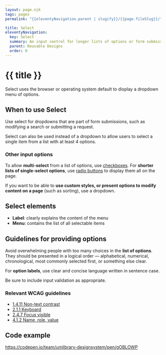 ```yaml
---
layout: page.njk
tags: pages
permalink: "{{eleventyNavigation.parent | slugify}}/{{page.fileSlug}}/"

title: Select
eleventyNavigation:
  key: Select
  summary: An input control for longer lists of options or form submissions.
  parent: Reusable Designs
  order: 0
---
```


# {{ title }}

Select uses the browser or operating system default to display a dropdown menu of options.

## When to use Select

Use select for dropdowns that are part of form submissions, such as modifying a search or submitting a request.

Select can also be used instead of a dropdown to allow users to select a single item from a list with at least 4 options.

### Other input options

To allow **multi-select** from a list of options, use [checkboxes](/reusable-designs/checkbox/). For **shorter lists of single-select options**, use [radio buttons](/reusable-designs/radio-button/) to display them all on the page.

If you want to be able to **use custom styles, or present options to modify content on a page** (such as sorting), use a dropdown.

## Select elements

* **Label**: clearly explains the content of the menu  
* **Menu**: contains the list of all selectable items

## Guidelines for providing options

Avoid overwhelming people with too many choices in the **list of options**. They should be presented in a logical order — alphabetical, numerical, chronological, most commonly selected first, or something else clear.

For **option labels**, use clear and concise language written in sentence case.

Be sure to include input validation as appropriate.

### Relevant WCAG guidelines

* [1.4.11 Non-text contrast](https://www.w3.org/WAI/WCAG21/Understanding/non-text-contrast)  
* [2.1.1 Keyboard](https://www.w3.org/WAI/WCAG21/Understanding/keyboard.html)  
* [2.4.7 Focus visible](https://www.w3.org/WAI/WCAG21/Understanding/focus-visible)  
* [4.1.2 Name, role, value](https://www.w3.org/WAI/WCAG21/Understanding/name-role-value)

## Code example

https://codepen.io/team/umlibrary-designsystem/pen/gOBLOWP
